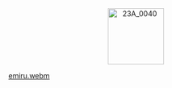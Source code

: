 
<div align="center">
<a href="https://romansokol.com" title="roman"><img src="https://romansokol.com/My project.png" height="111" alt="23A_0040"></a>
 
 </div>
 
[emiru.webm](https://user-images.githubusercontent.com/72160963/207971988-d4313115-3fa0-485e-ae88-8e84cbf0ca58.webm)
